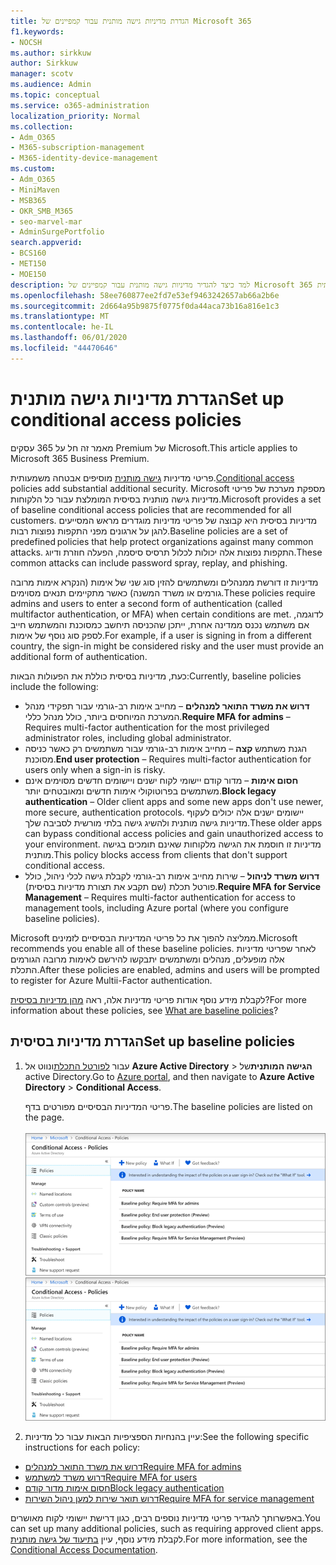 ```yaml
---
title: הגדרת מדיניות גישה מותנית עבור קמפיינים של Microsoft 365
f1.keywords:
- NOCSH
ms.author: sirkkuw
author: Sirkkuw
manager: scotv
ms.audience: Admin
ms.topic: conceptual
ms.service: o365-administration
localization_priority: Normal
ms.collection:
- Adm_O365
- M365-subscription-management
- M365-identity-device-management
ms.custom:
- Adm_O365
- MiniMaven
- MSB365
- OKR_SMB_M365
- seo-marvel-mar
- AdminSurgePortfolio
search.appverid:
- BCS160
- MET150
- MOE150
description: למד כיצד להגדיר מדיניות גישה מותנית עבור קמפיינים של Microsoft 365 כדי להוסיף אבטחה משמעותית.
ms.openlocfilehash: 58ee760877ee2fd7e53ef9463242657ab66a2b6e
ms.sourcegitcommit: 2d664a95b9875f0775f0da44aca73b16a816e1c3
ms.translationtype: MT
ms.contentlocale: he-IL
ms.lasthandoff: 06/01/2020
ms.locfileid: "44470646"
---
```

# <a name="set-up-conditional-access-policies"></a><span data-ttu-id="59fa3-103">הגדרת מדיניות גישה מותנית</span><span class="sxs-lookup"><span data-stu-id="59fa3-103">Set up conditional access policies</span></span>

<span data-ttu-id="59fa3-104">מאמר זה חל על 365 עסקים Premium של Microsoft.</span><span class="sxs-lookup"><span data-stu-id="59fa3-104">This article applies to Microsoft 365 Business Premium.</span></span>

<span data-ttu-id="59fa3-105">פריטי מדיניות [גישה מותנית](https://docs.microsoft.com/azure/active-directory/conditional-access/overview) מוסיפים אבטחה משמעותית.</span><span class="sxs-lookup"><span data-stu-id="59fa3-105">[Conditional access](https://docs.microsoft.com/azure/active-directory/conditional-access/overview) policies add substantial additional security.</span></span> <span data-ttu-id="59fa3-106">Microsoft מספקת מערכת של פריטי מדיניות גישה מותנית בסיסית המומלצת עבור כל הלקוחות.</span><span class="sxs-lookup"><span data-stu-id="59fa3-106">Microsoft provides a set of baseline conditional access policies that are recommended for all customers.</span></span> <span data-ttu-id="59fa3-107">מדיניות בסיסית היא קבוצה של פריטי מדיניות מוגדרים מראש המסייעים להגן על ארגונים מפני התקפות נפוצות רבות.</span><span class="sxs-lookup"><span data-stu-id="59fa3-107">Baseline policies are a set of predefined policies that help protect organizations against many common attacks.</span></span> <span data-ttu-id="59fa3-108">התקפות נפוצות אלה יכולות לכלול תרסיס סיסמה, הפעלה חוזרת ודיוג.</span><span class="sxs-lookup"><span data-stu-id="59fa3-108">These common attacks can include password spray, replay, and phishing.</span></span>

<span data-ttu-id="59fa3-109">מדיניות זו דורשת ממנהלים ומשתמשים להזין סוג שני של אימות (הנקרא אימות מרובה גורמים או משרד המשנה) כאשר מתקיימים תנאים מסוימים.</span><span class="sxs-lookup"><span data-stu-id="59fa3-109">These policies require admins and users to enter a second form of authentication (called multifactor authentication, or MFA) when certain conditions are met.</span></span> <span data-ttu-id="59fa3-110">לדוגמה, אם משתמש נכנס ממדינה אחרת, ייתכן שהכניסה תיחשב כמסוכנת והמשתמש חייב לספק סוג נוסף של אימות.</span><span class="sxs-lookup"><span data-stu-id="59fa3-110">For example, if a user is signing in from a different country, the sign-in might be considered risky and the user must provide an additional form of authentication.</span></span> 

<span data-ttu-id="59fa3-111">כעת, מדיניות בסיסית כוללת את הפעולות הבאות:</span><span class="sxs-lookup"><span data-stu-id="59fa3-111">Currently, baseline policies include the following:</span></span>
- <span data-ttu-id="59fa3-112">**דרוש את משרד התואר למנהלים** &ndash; מחייב אימות רב-גורמי עבור תפקידי מנהל המערכת המיוחסים ביותר, כולל מנהל כללי.</span><span class="sxs-lookup"><span data-stu-id="59fa3-112">**Require MFA for admins** &ndash; Requires multi-factor authentication for the most privileged administrator roles, including global administrator.</span></span>
- <span data-ttu-id="59fa3-113">הגנת משתמש **קצה** &ndash; מחייב אימות רב-גורמי עבור משתמשים רק כאשר כניסה מסוכנת.</span><span class="sxs-lookup"><span data-stu-id="59fa3-113">**End user protection** &ndash; Requires multi-factor authentication for users only when a sign-in is risky.</span></span> 
- <span data-ttu-id="59fa3-114">**חסום אימות** &ndash; מדור קודם יישומי לקוח ישנים ויישומים חדשים מסוימים אינם משתמשים בפרוטוקולי אימות חדשים ומאובטחים יותר.</span><span class="sxs-lookup"><span data-stu-id="59fa3-114">**Block legacy authentication** &ndash; Older client apps and some new apps don't use newer, more secure, authentication protocols.</span></span> <span data-ttu-id="59fa3-115">יישומים ישנים אלה יכולים לעקוף מדיניות גישה מותנית ולהשיג גישה בלתי מורשית לסביבה שלך.</span><span class="sxs-lookup"><span data-stu-id="59fa3-115">These older apps can bypass conditional access policies and gain unauthorized access to your environment.</span></span> <span data-ttu-id="59fa3-116">מדיניות זו חוסמת את הגישה מלקוחות שאינם תומכים בגישה מותנית.</span><span class="sxs-lookup"><span data-stu-id="59fa3-116">This policy blocks access from clients that don't support conditional access.</span></span> 
- <span data-ttu-id="59fa3-117">**דרוש משרד לניהול** &ndash; שירות מחייב אימות רב-גורמי לקבלת גישה לכלי ניהול, כולל פורטל תכלת (שם תקבע את תצורת מדיניות בסיסית).</span><span class="sxs-lookup"><span data-stu-id="59fa3-117">**Require MFA for Service Management** &ndash; Requires multi-factor authentication for access to management tools, including Azure portal (where you configure baseline policies).</span></span> 

<span data-ttu-id="59fa3-118">Microsoft ממליצה להפוך את כל פריטי המדיניות הבסיסיים לזמינים.</span><span class="sxs-lookup"><span data-stu-id="59fa3-118">Microsoft recommends you enable all of these baseline policies.</span></span> <span data-ttu-id="59fa3-119">לאחר שפריטי מדיניות אלה מופעלים, מנהלים ומשתמשים יתבקשו להירשם לאימות מרובה הגורמים התכלת.</span><span class="sxs-lookup"><span data-stu-id="59fa3-119">After these policies are enabled, admins and users will be prompted to register for Azure Multii-Factor authentication.</span></span>

<span data-ttu-id="59fa3-120">לקבלת מידע נוסף אודות פריטי מדיניות אלה, ראה [מהן מדיניות בסיסית](https://docs.microsoft.com/azure/active-directory/conditional-access/concept-baseline-protection)?</span><span class="sxs-lookup"><span data-stu-id="59fa3-120">For more information about these policies, see [What are baseline policies](https://docs.microsoft.com/azure/active-directory/conditional-access/concept-baseline-protection)?</span></span>


## <a name="set-up-baseline-policies"></a><span data-ttu-id="59fa3-121">הגדרת מדיניות בסיסית</span><span class="sxs-lookup"><span data-stu-id="59fa3-121">Set up baseline policies</span></span>

1. <span data-ttu-id="59fa3-122">עבור [לפורטל התכלת](https://portal.azure.com)ונווט אל **Azure Active Directory** \> **הגישה המותנית**של active Directory.</span><span class="sxs-lookup"><span data-stu-id="59fa3-122">Go to [Azure portal](https://portal.azure.com), and then navigate to **Azure Active Directory** \> **Conditional Access**.</span></span>
    
    <span data-ttu-id="59fa3-123">פריטי המדיניות הבסיסיים מפורטים בדף.</span><span class="sxs-lookup"><span data-stu-id="59fa3-123">The baseline policies are listed on the page.</span></span> <br/> <br/>
    <span data-ttu-id="59fa3-124">![דף המפרט מדיניות בסיסית עבור גישה מותנית.](../media/baslinepolicies.png)</span><span class="sxs-lookup"><span data-stu-id="59fa3-124">![Page that lists baseline policies for conditional access.](../media/baslinepolicies.png)</span></span>
1. <span data-ttu-id="59fa3-125">עיין בהנחיות הספציפיות הבאות עבור כל מדיניות:</span><span class="sxs-lookup"><span data-stu-id="59fa3-125">See the following specific instructions for each policy:</span></span>

  - [<span data-ttu-id="59fa3-126">דרוש את משרד התואר למנהלים</span><span class="sxs-lookup"><span data-stu-id="59fa3-126">Require MFA for admins</span></span>](https://docs.microsoft.com/azure/active-directory/conditional-access/howto-baseline-protect-administrators)
- [<span data-ttu-id="59fa3-127">דרוש משרד למשתמש</span><span class="sxs-lookup"><span data-stu-id="59fa3-127">Require MFA for users</span></span>](https://docs.microsoft.com/azure/active-directory/conditional-access/howto-baseline-protect-end-users)  
 - [<span data-ttu-id="59fa3-128">חסום אימות מדור קודם</span><span class="sxs-lookup"><span data-stu-id="59fa3-128">Block legacy authentication</span></span>](https://docs.microsoft.com/azure/active-directory/conditional-access/howto-baseline-protect-legacy-auth)
  - [<span data-ttu-id="59fa3-129">דרוש תואר שירות למען ניהול השירות</span><span class="sxs-lookup"><span data-stu-id="59fa3-129">Require MFA for service management</span></span>](https://docs.microsoft.com/azure/active-directory/conditional-access/howto-baseline-protect-azure)

<span data-ttu-id="59fa3-130">באפשרותך להגדיר פריטי מדיניות נוספים רבים, כגון דרישת יישומי לקוח מאושרים.</span><span class="sxs-lookup"><span data-stu-id="59fa3-130">You can set up many additional policies, such as requiring approved client apps.</span></span> <span data-ttu-id="59fa3-131">לקבלת מידע נוסף, עיין [בתיעוד של גישה מותנית](https://docs.microsoft.com/azure/active-directory/conditional-access/).</span><span class="sxs-lookup"><span data-stu-id="59fa3-131">For more information, see the [Conditional Access Documentation](https://docs.microsoft.com/azure/active-directory/conditional-access/).</span></span>
